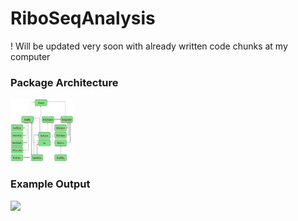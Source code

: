 # RiboSeqAnalysis

! Will be updated very soon with already written code chunks at my computer

### Package Architecture
<img src="images/map.png" width="100" height="100">


### Example Output
[<img src="matrix" width="250"/>](images/matrix.png)
